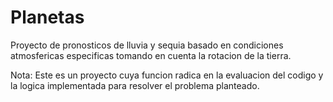 # Planetas

Proyecto de pronosticos de lluvia y sequia basado en condiciones atmosfericas especificas tomando en cuenta la rotacion de la tierra.

Nota: Este es un proyecto cuya funcion radica en la evaluacion del codigo y la logica implementada para resolver el problema planteado.
